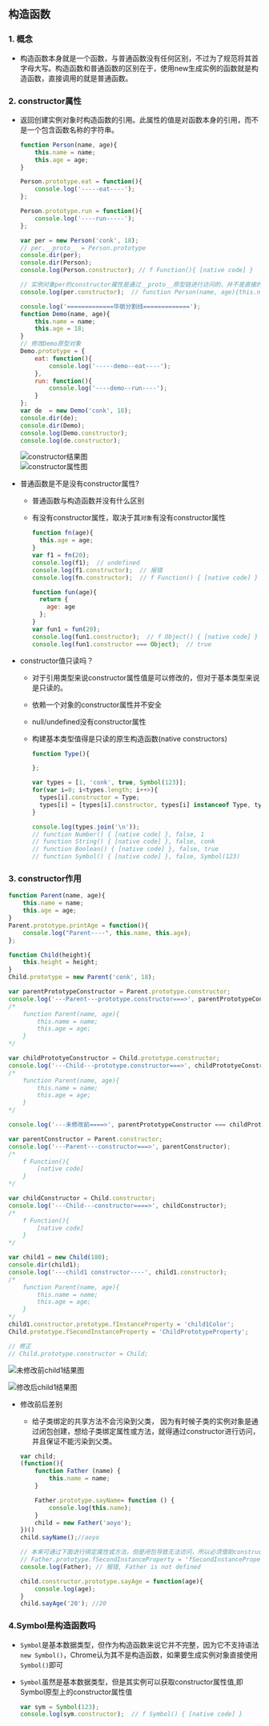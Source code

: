 ## 构造函数

### 1. 概念
  - 构造函数本身就是一个函数，与普通函数没有任何区别，不过为了规范将其首字母大写。构造函数和普通函数的区别在于，使用new生成实例的函数就是构造函数，直接调用的就是普通函数。


### 2. constructor属性
  - 返回创建实例对象时构造函数的引用。此属性的值是对函数本身的引用，而不是一个包含函数名称的字符串。

    ```javascript
    function Person(name, age){
        this.name = name;
        this.age = age;
    }

    Person.prototype.eat = function(){
        console.log('-----eat----');
    };
    
    Person.prototype.run = function(){
        console.log('----run-----');
    };

    var per = new Person('conk', 18);
    // per.__proto__ = Person.prototype
    console.dir(per);
    console.dir(Person);
    console.log(Person.constructor); // f Function(){ [native code] }

    // 实例对象per的constructor属性是通过__proto__原型链进行访问的，并不是直接的per实例对象的属性
    console.log(per.constructor);  // function Person(name, age){this.name=name; this.age=age}

    console.log('=============华丽分割线=============');
    function Demo(name, age){
        this.name = name;
        this.age = 18;
    }
    // 修改Demo原型对象
    Demo.prototype = {
        eat: function(){
            console.log('-----demo--eat----');
        },
        run: function(){
            console.log('----demo--run----');
        }
    };
    var de  = new Demo('conk', 18);
    console.dir(de);
    console.dir(Demo);
    console.log(Demo.constructor);
    console.log(de.constructor);
    ```
      ![constructor结果图](./image/constructor结果图.png)  
      ![constructor属性图](./image/constructor属性.png)  
  
  - 普通函数是不是没有constructor属性?
    
    -  普通函数与构造函数并没有什么区别

    - 有没有constructor属性，取决于其``对象``有没有constructor属性

      ```javascript
      function fn(age){
        this.age = age;
      }
      var f1 = fn(20);
      console.log(f1);  // undefined
      console.log(f1.constructor);  // 报错
      console.log(fn.constructor);  // f Function() { [native code] }

      function fun(age){
        return {
          age: age
        };
      }
      var fun1 = fun(20);
      console.log(fun1.constructor);  // f Object() { [native code] }
      console.log(fun1.constructor === Object);  // true
      ```
  
  - constructor值只读吗？

    - 对于引用类型来说constructor属性值是可以修改的，但对于基本类型来说是只读的。
    
    - 依赖一个对象的constructor属性并不安全

    - null/undefined没有constructor属性
    
    - 构建基本类型值得是只读的原生构造函数(native constructors)

      ```js
      function Type(){

      };

      var types = [1, 'conk', true, Symbol(123)];
      for(var i=0; i<types.length; i++>){
        types[i].constructor = Type;
        types[i] = [types[i].constructor, types[i] instanceof Type, types[i].toString()];
      }

      console.log(types.join('\n'));
      // function Number() { [native code] }, false, 1
      // function String() { [native code] }, false, conk
      // function Boolean() { [native code] }, false, true
      // function Symbol() { [native code] }, false, Symbol(123)
      ```

### 3. constructor作用
  ```js
  function Parent(name, age){
      this.name = name;
      this.age = age;
  }
  Parent.prototype.printAge = function(){
      console.log("Parent----", this.name, this.age);
  };

  function Child(height){
      this.height = height;
  }
  Child.prototype = new Parent('conk', 18);

  var parentPrototypeConstructor = Parent.prototype.constructor;
  console.log('---Parent---prototype.constructor===>', parentPrototypeConstructor);
  /*
      function Parent(name, age){
          this.name = name;
          this.age = age;
      }
  */
  
  var childPrototyeConstructor = Child.prototype.constructor;
  console.log('---Child---prototype.constructor===>', childPrototyeConstructor);
  /*
      function Parent(name, age){
          this.name = name;
          this.age = age;
      }
  */

  console.log('---未修改前====>', parentPrototypeConstructor === childPrototyeConstructor);  // true   

  var parentConstructor = Parent.constructor;
  console.log('---Parent---constructor===>', parentConstructor);
  /*
      f Function(){
          [native code]
      }
  */

  var childConstructor = Child.constructor;
  console.log('---Child---constructor====>', childConstructor);
  /*
      f Function(){
          [native code]
      }
  */

  var child1 = new Child(180);
  console.dir(child1);
  console.log('---child1 constructor----', child1.constructor);
  /*
      function Parent(name, age){
          this.name = name;
          this.age = age;
      }
  */
  child1.constructor.prototype.fInstanceProperty = 'child1Color';
  Child.prototype.fSecondInstanceProperty = 'ChildPrototypeProperty';

  // 修正
  // Child.prototype.constructor = Child;
  ```

   ![未修改前child1结果图](./image/未修改前child1结果图.png)
   
   ![修改后child1结果图](./image/修改后child1结果图.png)  

  - 修改前后差别
    - 给子类绑定的共享方法不会污染到父类， 因为有时候子类的实例对象是通过闭包创建，想给子类绑定属性或方法，就得通过constructor进行访问，并且保证不能污染到父类。

    ```js
    var child;
    (function(){
        function Father (name) {
            this.name = name;
        }

        Father.prototype.sayName= function () {
            console.log(this.name);
        }
        child = new Father('aoyo');
    })()
    child.sayName();//aoyo
    
    // 本来可通过下面进行绑定属性或方法，但是闭包导致无法访问，所以必须借助constructor
    // Father.prototype.fSecondInstanceProperty = 'fSecondInstanceProperty';
    console.log(Father); // 报错, Father is not defined

    child.constructor.prototype.sayAge = function(age){
        console.log(age);
    }
    child.sayAge('20'); //20
    ```

### 4.Symbol是构造函数吗
  - ``Symbol``是基本数据类型，但作为构造函数来说它并不完整，因为它不支持语法``new Symbol()``，Chrome认为其不是构造函数，如果要生成实例对象直接使用``Symbol()``即可

  - ``Symbol``虽然是基本数据类型，但是其实例可以获取constructor属性值,即Symbol原型上的constructor属性值
  
    ```js
    var sym = Symbol(123);
    console.log(sym.constructor);  // f Symbol() { [native code] }
    ```